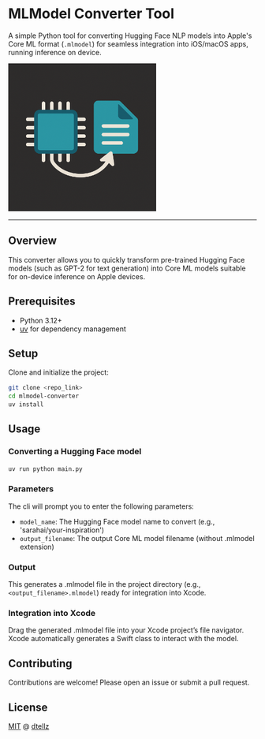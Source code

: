 # MLModel Converter Tool

A simple Python tool for converting Hugging Face NLP models into Apple's Core ML format (`.mlmodel`) for seamless integration into iOS/macOS apps, running inference on device.

<img src="lg.png" alt="MLModel Converter Tool" width="300">


---

## Overview

This converter allows you to quickly transform pre-trained Hugging Face models (such as GPT-2 for text generation) into Core ML models suitable for on-device inference on Apple devices.

## Prerequisites

- Python 3.12+
- [uv](https://github.com/astral-sh/uv) for dependency management

## Setup

Clone and initialize the project:

```bash
git clone <repo_link>
cd mlmodel-converter
uv install
```

## Usage

### Converting a Hugging Face model

```bash
uv run python main.py
```

### Parameters

The cli will prompt you to enter the following parameters:

- `model_name`: The Hugging Face model name to convert (e.g., 'sarahai/your-inspiration')
- `output_filename`: The output Core ML model filename (without .mlmodel extension)

### Output

This generates a .mlmodel file in the project directory (e.g., `<output_filename>.mlmodel`) ready for integration into Xcode.

### Integration into Xcode

Drag the generated .mlmodel file into your Xcode project’s file navigator. Xcode automatically generates a Swift class to interact with the model.

## Contributing

Contributions are welcome! Please open an issue or submit a pull request.

## License

[MIT](https://choosealicense.com/licenses/mit/) @ [dtellz](https://github.com/dtellz)
 